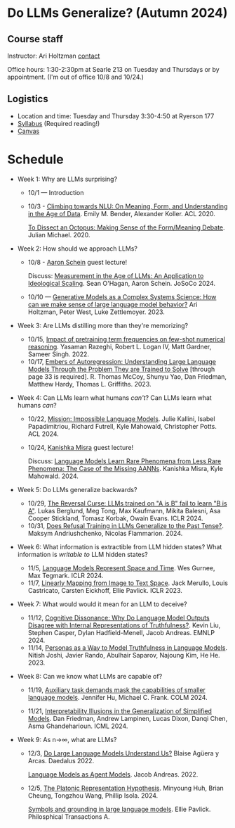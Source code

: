 Do LLMs Generalize? (Autumn 2024)
============================

## Course staff
Instructor: Ari Holtzman [contact](mailto:ariholtzman@uchicago.edu)

Office hours: 1:30-2:30pm at Searle 213 on Tuesday and Thursdays or by appointment. (I'm out of office 10/8 and 10/24.)

## Logistics

* Location and time: Tuesday and Thursday 3:30-4:50 at Ryerson 177
* [Syllabus](syllabus.md) (Required reading!)
* [Canvas](https://canvas.uchicago.edu/courses/59817)


Schedule
===========================

* Week 1:  Why are LLMs surprising?
	* 10/1 — Introduction
	* 10/3 - [Climbing towards NLU: On Meaning, Form, and Understanding in the Age of Data](https://aclanthology.org/2020.acl-main.463/). Emily M. Bender, Alexander Koller. ACL 2020.
	
		[To Dissect an Octopus: Making Sense of the Form/Meaning Debate](https://julianmichael.org/blog/2020/07/23/to-dissect-an-octopus.html). Julian Michael. 2020.
* Week 2: How should we approach LLMs?
	* 10/8 - [Aaron Schein](https://www.aaronschein.com/) guest lecture! 
	
		Discuss: [Measurement in the Age of LLMs: An Application to Ideological Scaling](https://arxiv.org/abs/2312.09203). Sean O'Hagan, Aaron Schein. JoSoCo 2024.
	* 10/10 — [Generative Models as a Complex Systems Science: How can we make sense of large language model behavior?](https://arxiv.org/abs/2308.00189) Ari Holtzman, Peter West, Luke Zettlemoyer. 2023.
* Week 3: Are LLMs distilling more than they're memorizing?
	* 10/15, [Impact of pretraining term frequencies on few-shot numerical reasoning](https://arxiv.org/abs/2202.07206). Yasaman Razeghi, Robert L. Logan IV, Matt Gardner, Sameer Singh. 2022.
	* 10/17, [Embers of Autoregression: Understanding Large Language Models Through the Problem They are Trained to Solve](https://arxiv.org/abs/2309.13638) [through page 33 is required]. R. Thomas McCoy, Shunyu Yao, Dan Friedman, Matthew Hardy, Thomas L. Griffiths. 2023.
* Week 4: Can LLMs learn what humans _can't_? Can LLMs learn what humans _can_?
	* 10/22, [Mission: Impossible Language Models](https://arxiv.org/abs/2401.06416). Julie Kallini, Isabel Papadimitriou, Richard Futrell, Kyle Mahowald, Christopher Potts. ACL 2024.
	* 10/24, [Kanishka Misra](https://kanishka.website/) guest lecture! 
	
		Discuss: [Language Models Learn Rare Phenomena from Less Rare Phenomena: The Case of the Missing AANNs](https://arxiv.org/abs/2403.19827). Kanishka Misra, Kyle Mahowald. 2024.
* Week 5: Do LLMs generalize backwards? 
	* 10/29, [The Reversal Curse: LLMs trained on "A is B" fail to learn "B is A"](https://arxiv.org/abs/2309.12288). Lukas Berglund, Meg Tong, Max Kaufmann, Mikita Balesni, Asa Cooper Stickland, Tomasz Korbak, Owain Evans. ICLR 2024.
	* 10/31, [Does Refusal Training in LLMs Generalize to the Past Tense?](https://arxiv.org/abs/2407.11969). Maksym Andriushchenko, Nicolas Flammarion. 2024.
* Week 6: What information is extractible from LLM hidden states? What information is _writable to_ LLM hidden states? 
	* 11/5, [Language Models Represent Space and Time](https://arxiv.org/abs/2310.02207). Wes Gurnee, Max Tegmark. ICLR 2024.
	* 11/7, [Linearly Mapping from Image to Text Space](https://arxiv.org/abs/2209.15162). Jack Merullo, Louis Castricato, Carsten Eickhoff, Ellie Pavlick. ICLR 2023.
* Week 7: What would would it mean for an LLM to deceive?
	* 11/12, [Cognitive Dissonance: Why Do Language Model Outputs Disagree with Internal Representations of Truthfulness?](https://arxiv.org/abs/2312.03729). Kevin Liu, Stephen Casper, Dylan Hadfield-Menell, Jacob Andreas. EMNLP 2024.
	* 11/14, [Personas as a Way to Model Truthfulness in Language Models](https://arxiv.org/abs/2310.18168). Nitish Joshi, Javier Rando, Abulhair Saparov, Najoung Kim, He He. 2023.
* Week 8: Can we know what LLMs are capable of?
	* 11/19, [Auxiliary task demands mask the capabilities of smaller language models](https://arxiv.org/abs/2404.02418). Jennifer Hu, Michael C. Frank. COLM 2024.

	* 11/21, [Interpretability Illusions in the Generalization of Simplified Models](https://arxiv.org/abs/2312.03656). Dan Friedman, Andrew Lampinen, Lucas Dixon, Danqi Chen, Asma Ghandeharioun. ICML 2024.
	
* Week 9: As n->∞, what are LLMs?
	* 12/3, [Do Large Language Models Understand Us?](https://direct.mit.edu/daed/article/151/2/183/110604/Do-Large-Language-Models-Understand-Us) Blaise Agüera y Arcas. Daedalus 2022.
		
		[Language Models as Agent Models](https://arxiv.org/abs/2212.01681). Jacob Andreas. 2022.

	* 12/5, [The Platonic Representation Hypothesis](https://arxiv.org/abs/2405.07987). Minyoung Huh, Brian Cheung, Tongzhou Wang, Phillip Isola. 2024.

		[Symbols and grounding in large language models](https://royalsocietypublishing.org/doi/10.1098/rsta.2022.0041). Ellie Pavlick. Philosphical Transactions A.



